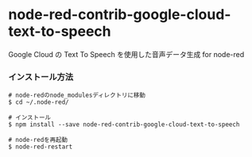 # node-red-contrib-google-cloud-text-to-speech
Google Cloud の Text To Speech を使用した音声データ生成 for node-red

### インストール方法
```
# node-redのnode_modulesディレクトリに移動
$ cd ~/.node-red/

# インストール
$ npm install --save node-red-contrib-google-cloud-text-to-speech

# node-redを再起動
$ node-red-restart
```